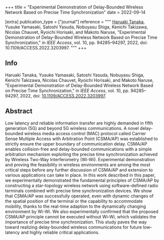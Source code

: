 +++
title = "Experimental Demonstration of Delay-Bounded Wireless Network Based on Precise Time Synchronization"
date = 2022-09-14

[extra]
publication_type = ["journal"]
reference = """
<u>Haruaki Tanaka</u>, Yusuke Yamasaki, Satoshi Yasuda, Nobuyasu Shiga, Kenichi Takizawa, Nicolas Chauvet, Ryoichi Horisaki, and Makoto Naruse, "Experimental Demonstration of Delay-Bounded Wireless Network Based on Precise Time Synchronization," in <i>IEEE Access</i>, vol. 10, pp. 94285–94297, 2022, doi: 10.1109/ACCESS.2022.3203997.
"""
+++

## Info

Haruaki Tanaka, Yusuke Yamasaki, Satoshi Yasuda, Nobuyasu Shiga, Kenichi Takizawa, Nicolas Chauvet, Ryoichi Horisaki, and Makoto Naruse, "Experimental Demonstration of Delay-Bounded Wireless Network Based on Precise Time Synchronization," in _IEEE Access_, vol. 10, pp. 94285–94297, 2022, doi: [10.1109/ACCESS.2022.3203997](https://doi.org/10.1109/ACCESS.2022.3203997).

## Abstract

Low latency and reliable information transfer are highly demanded in fifth generation (5G) and beyond 5G wireless communications. A novel delay-bounded wireless media access control (MAC) protocol called Carrier Sense Multiple Access with Arbitration Point (CSMA/AP) was established to strictly ensure the upper boundary of communication delay. CSMA/AP enables collision-free and delay-bounded communications with a simple arbitration mechanism exploiting the precise time synchronization achieved by Wireless Two-Way Interferometry (Wi-Wi). Experimental demonstration and proving the feasibility in wireless environments are among the most critical steps before any further discussion of CSMA/AP and extension to various applications can take in place. In this work described in this paper, we experimentally demonstrated the fundamental principles of CSMA/AP by constructing a star-topology wireless network using software-defined radio terminals combined with precise time synchronization devices. We show that CSMA/AP was successfully operated, even with dynamic changes of the spatial position of the terminal or the capability to accommodate mobility, thanks to the real-time adaption to the dynamically changing environment by Wi-Wi. We also experimentally confirmed that the proposed CSMA/AP principle cannot be executed without Wi-Wi, which validates the importance of precise time synchronization. This study paves the way toward realizing delay-bounded wireless communications for future low-latency and highly reliable critical applications.
